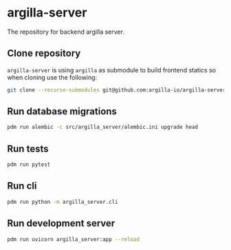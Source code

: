 # argilla-server

The repository for backend argilla server.

## Clone repository

`argilla-server` is using `argilla` as submodule to build frontend statics so when cloning use the following:

```sh
git clone --recurse-submodules git@github.com:argilla-io/argilla-server.git
```

## Run database migrations

```sh
pdm run alembic -c src/argilla_server/alembic.ini upgrade head
```

## Run tests

```sh
pdm run pytest
```

## Run cli

```sh
pdm run python -m argilla_server.cli
```

## Run development server

```sh
pdm run uvicorn argilla_server:app --reload
```
